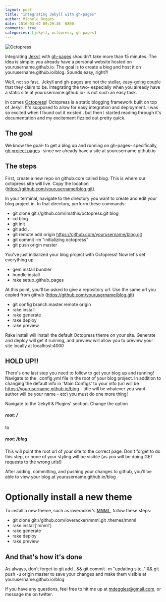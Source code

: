 ```yaml
---
layout: post
title: "Integrating Jekyll with gh-pages"
author: Michele Degges
date: 2016-03-02 00:29:36 -0800
comments: true
categories: [jekyll, octopress, gh-pages]
---
```


![Octopress](http://i.imgur.com/bkedmGD.png?1)

Integrating [Jekyll](https://jekyllrb.com/) with [gh-pages](https://pages.github.com/) shouldn't take more than 15 minutes. The idea is simple: you already have a personal website hosted on yourusername.github.io. The goal is to create a blog and host it on yourusername.github.io/blog. Sounds easy, right?!

Well, not so fast.. Jekyll and gh-pages are not the stellar, easy-going couple that they claim to be. Integrating the two- especially when you already have a static site at yourusername.github.io- is not such an easy task.

In comes [Octopress](http://octopress.org/)! Octopress is a static blogging framework built on top of Jekyll. It's supposed to allow for easy integration and deployment. I was so excited when I found out it existed.. but then I started reading through it's documentation and my excitement fizzled out pretty quick.

## The goal

We know the goal- to get a blog up and running on gh-pages- specifically, [gh project pages](https://help.github.com/articles/creating-project-pages-manually/)- since we already have a site at yourusername.github.io

## The steps

First, create a new repo on github.com called blog. This is where our octopress site will live. Copy the location (https://github.com/yourusername/blog.git).

In your terminal, navigate to the directory you want to create and edit your blog project in. In that directory, perform these commands:  

- git clone git://github.com/imathis/octopress.git blog
- cd blog
- git init
- git add .
- git remote add origin https://github.com/yourusername/blog.git
- git commit -m "initializing octopress"
- git push origin master

You've just initialized your blog project with Octopress! Now let's set everything up:

- gem install bundler
- bundle install
- rake setup_github_pages

At this point, you'll be asked to give a repository url. Use the same url you copied from github (https://github.com/yourusername/blog.git)

- git config branch.master.remote origin
- rake install
- rake generate
- rake deploy
- rake preview

Rake install will install the default Octopress theme on your site. Generate and deploy will get it running, and preview will allow you to preview your site locally at localhost:4000

## HOLD UP!!

There's one last step you need to follow to get your blog up and running! Navigate to the _config.yml file in the root of your blog project. In addition to changing the default info in 'Main Configs' to your info (url will be https://yourusername.github.io/blog - title will be whatever you want - author will be your name - etc) you must do one more thing!

Navigate to the 'Jekyll & Plugins' section. Change the option
##### root: /
to  
##### root: /blog

This will point the root url of your site to the correct page. Don't forget to do this step, or none of your styling will be visible (as you will be doing GET requests to the wrong urls!)

After adding, committing, and pushing your changes to github, you'll be able to view your blog at yourusername.github.io/blog

# Optionally install a new theme

To install a new theme, such as ioveracker's [MNML](https://github.com/ioveracker/mnml), follow these steps:

- git clone git://github.com/ioveracker/mnml.git .themes/mnml
- rake install['mnml']
- rake generate
- rake deploy
- rake preview


## And that's how it's done

As always, don't forget to git add . && git commit -m "updating site.." && git push -u origin master to save your changes and make them visible at yourusername.github.io/blog

If you have any questions, feel free to hit me up at mdeggies@gmail.com, or message me on twitter.
